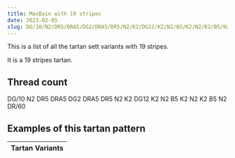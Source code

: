 ```yaml
---
title: MacBain with 19 stripes
date: 2023-02-05
slug: DG/10/N2/DR5/DRA5/DG2/DRA5/DR5/N2/K2/DG12/K2/N2/B5/K2/N2/K2/B5/N2/DR/60
---
```

This is a list of all the tartan sett variants with 19 stripes.

It is a 19 stripes tartan.


## Thread count
DG/10 N2 DR5 DRA5 DG2 DRA5 DR5 N2 K2 DG12 K2 N2 B5 K2 N2 K2 B5 N2 DR/60

## Examples of this tartan pattern

| Tartan Variants |
|---------------|
